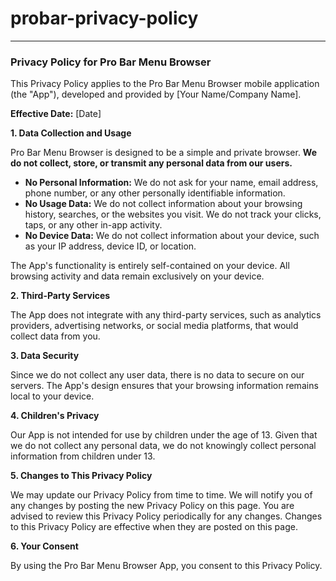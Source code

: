 # probar-privacy-policy

***

### Privacy Policy for Pro Bar Menu Browser

This Privacy Policy applies to the Pro Bar Menu Browser mobile application (the "App"), developed and provided by [Your Name/Company Name].

**Effective Date:** [Date]

**1. Data Collection and Usage**

Pro Bar Menu Browser is designed to be a simple and private browser. **We do not collect, store, or transmit any personal data from our users.**

* **No Personal Information:** We do not ask for your name, email address, phone number, or any other personally identifiable information.
* **No Usage Data:** We do not collect information about your browsing history, searches, or the websites you visit. We do not track your clicks, taps, or any other in-app activity.
* **No Device Data:** We do not collect information about your device, such as your IP address, device ID, or location.

The App's functionality is entirely self-contained on your device. All browsing activity and data remain exclusively on your device.

**2. Third-Party Services**

The App does not integrate with any third-party services, such as analytics providers, advertising networks, or social media platforms, that would collect data from you.

**3. Data Security**

Since we do not collect any user data, there is no data to secure on our servers. The App's design ensures that your browsing information remains local to your device.

**4. Children's Privacy**

Our App is not intended for use by children under the age of 13. Given that we do not collect any personal data, we do not knowingly collect personal information from children under 13.

**5. Changes to This Privacy Policy**

We may update our Privacy Policy from time to time. We will notify you of any changes by posting the new Privacy Policy on this page. You are advised to review this Privacy Policy periodically for any changes. Changes to this Privacy Policy are effective when they are posted on this page.

**6. Your Consent**

By using the Pro Bar Menu Browser App, you consent to this Privacy Policy.
